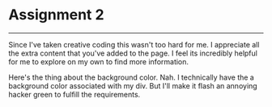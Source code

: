 # Assignment 2
---
Since I've taken creative coding this wasn't too hard for me. I appreciate all the extra content that you've added to the page. I feel its incredibly helpful for me to explore on my own to find more information.

Here's the thing about the background color. Nah. I technically have the a background color associated with my div. But I'll make it flash an annoying hacker green to fulfill the requirements.
